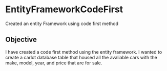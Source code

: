 # EntityFrameworkCodeFirst

Created an entity Framework using code first method

## Objective
I have created a code first method using the entity framework. I wanted to create a carlot database table that housed all the avaliable
cars with the make, model, year, and price that are for sale. 

